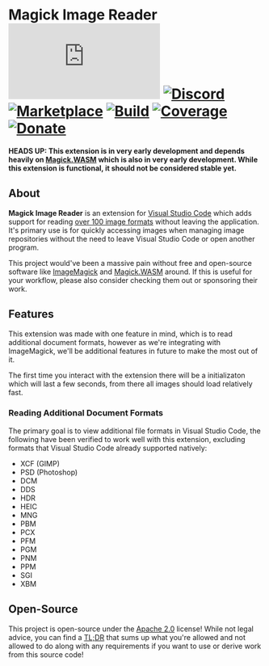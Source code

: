 # Magick Image Reader [![Matrix]][matrix-community] [![Discord]][discord-guild] [![Marketplace]][vscode-market-link] [![Build]][gitlab] [![Coverage]][gitlab] [![Donate]][elypia-donate]
**HEADS UP: This extension is in very early development and depends heavily on [Magick.WASM](https://github.com/dlemstra/Magick.WASM) which is also in very early development. While this extension is functional, it should not be considered stable yet.**

## About
**Magick Image Reader** is an extension for [Visual Studio Code](https://code.visualstudio.com/) 
which adds support for reading [over 100 image formats](https://imagemagick.org/script/formats.php)
without leaving the application. It's primary use is for quickly accessing images when managing image 
repositories without the need to leave Visual Studio Code or open another program.

This project would've been a massive pain without free and open-source software
like [ImageMagick](https://imagemagick.org/) and [Magick.WASM](https://github.com/dlemstra/Magick.WASM) around.
If this is useful for your workflow, please also consider checking them out or sponsoring their work.

## Features
This extension was made with one feature in mind, which is to read 
additional document formats, however as we're integrating with 
ImageMagick, we'll be additional features in future to make the most out of it.

The first time you interact with the extension there will be a initializaton 
which will last a few seconds, from there all images should load relatively fast.

### Reading Additional Document Formats
The primary goal is to view additional file formats in Visual Studio Code,
the following have been verified to work well with this extension, excluding
formats that Visual Studio Code already supported natively:
* XCF (GIMP)
* PSD (Photoshop)
* DCM
* DDS
* HDR
* HEIC
* MNG
* PBM
* PCX
* PFM
* PGM
* PNM
* PPM
* SGI
* XBM

<!-- 
### Layer Tree View [Not Implemented]
Simiarly to the **NPM Scripts** or **Outline** panels on the side
of Visual Studio Code, one can view a **Layers** tree-view which will
list all nodes in a layered document such as `ORA` or `PSD`, including
groups and layers.
-->

<!--
### File Format Conversion [Not Implemented]
Through the UI, one can right-click an image file supported by this extension
or execute a command to convert the image to another format.
-->

<!--
### Basic Graphics Manipulation
This extension **by no means** is intended to be a replacement for a real
graphics design tool such as GIMP, however basic support is provided for resizing
and transforming images, or selections of images.
Some tools may be available through the UI, while others will be visible
in the editor when you open an image.
-->

## Open-Source
This project is open-source under the [Apache 2.0] license!
While not legal advice, you can find a [TL;DR] that sums up what
you're allowed and not allowed to do along with any requirements if you
want to use or derive work from this source code!

[matrix-community]: https://matrix.to/#/+elypia:matrix.org "Matrix Invite"
[discord-guild]: https://discord.com/invite/hprGMaM "Discord Invite"
[vscode-market-link]: https://marketplace.visualstudio.com/items?itemName=elypia.magick-image-reader
[gitlab]: https://gitlab.com/Elypia/magick-image-reader/commits/master "Repository on GitLab"
[elypia-donate]: https://elypia.org/donate "Donate to Elypia"
[Apache 2.0]: https://www.apache.org/licenses/LICENSE-2.0 "Apache 2.0 License"
[TL;DR]: https://tldrlegal.com/license/apache-license-2.0-(apache-2.0) "TL;DR of Apache 2.0"

[Matrix]: https://img.shields.io/matrix/elypia:matrix.org?logo=matrix "Matrix Shield"
[Discord]: https://discord.com/api/guilds/184657525990359041/widget.png "Discord Shield"
[Marketplace]: https://img.shields.io/visual-studio-marketplace/i/elypia.magick-image-reader?color=%23007ACC&logo=visual%20studio%20code "Visual Studio Code Marketplace"
[Build]: https://gitlab.com/Elypia/magick-image-reader/badges/master/pipeline.svg "GitLab Build Shield"
[Coverage]: https://gitlab.com/Elypia/magick-image-reader/badges/master/coverage.svg "GitLab Coverage Shield"
[Donate]: https://img.shields.io/badge/elypia-donate-blueviolet "Donate Shield"
